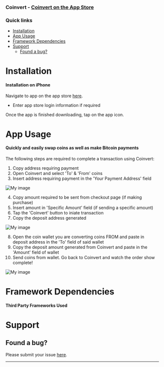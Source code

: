### Coinvert - [Coinvert on the App Store](https://itunes.apple.com/us/app/coinvert/id942324624?ls=1&mt=8)


### Quick links
- [Installation](#installation)
- [App Usage](#appusage)
- [Framework Dependencies](#frameworkdependencies)   
- [Support](#support)
    - [Found a bug?](#found-a-bug)

# Installation

#### Installation on iPhone

Navigate to app on the app store [here](https://itunes.apple.com/us/app/coinvert/id942324624?ls=1&mt=8).
* Enter app store login information if required

Once the app is finished downloading, tap on the app icon.

# App Usage
#### Quickly and easily swap coins as well as make Bitcoin payments 

The following steps are required to complete a transaction using Coinvert:

1. Copy address requiring payment
2. Open Coinvert and select 'To' & 'From' coins
3. Insert address requiring payment in the 'Your Payment Address' field

 ![My image](http://appsmadeby.me/wp-content/uploads/2015/08/Step1.gif)

4. Copy amount required to be sent from checkout page (if making purchase)
5. Insert amount in 'Specific Amount' field (if sending a specific amount)
6. Tap the 'Coinvert' button to iniate transaction
7. Copy the deposit address generated

 ![My image](http://appsmadeby.me/wp-content/uploads/2015/08/Step2.gif)

8. Open the coin wallet you are converting coins FROM and paste in deposit address in the 'To' field of said wallet
9. Copy the deposit amount generated from Coinvert and paste in the 'Amount' field of wallet
10. Send coins from wallet. Go back to Coinvert and watch the order show complete!

![My image](http://appsmadeby.me/wp-content/uploads/2015/08/test1.gif)

# Framework Dependencies 

#### Third Party Frameworks Used


# Support

## Found a bug?
Please submit your issue [here](https://github.com/jhend11/Coinvert/issues/new).


----
